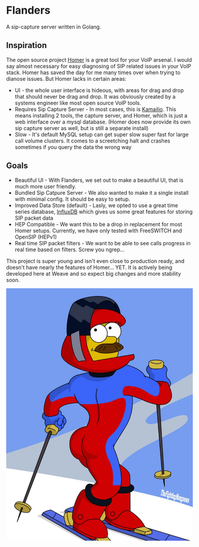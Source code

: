 # Flanders

A sip-capture server written in Golang.

## Inspiration

The open source project [Homer](http://www.sipcapture.org/) is a great tool for your VoIP arsenal. I would say almost necessary for easy
diagnosing of SIP related issues in your VoIP stack. Homer has saved the day for me many times over when trying to dianose issues. 
But Homer lacks in certain areas:

- UI - the whole user interface is hideous, with areas for drag and drop that should never be drag and drop. It was obviously created by a systems engineer like most open source VoIP tools.
- Requires Sip Capture Server - In most cases, this is [Kamailio](http://www.kamailio.org/). This means installing 2 tools, the capture server, and Homer, which is just a web interface over a mysql database. (Homer does now provide its own sip capture server as well, but is still a separate install)
- Slow - It's default MySQL setup can get super slow super fast for large call volume clusters. It comes to a screetching halt and crashes sometimes if you query the data the wrong way

## Goals

- Beautiful UI - With Flanders, we set out to make a beautiful UI, that is much more user friendly. 
- Bundled Sip Catpure Server - We also wanted to make it a single install with minimal config. It should be easy to setup.
- Improved Data Store (default) - Lasly, we opted to use a great time series database, [InfluxDB](http://influxdb.com/) which gives us some great features for storing SIP packet data
- HEP Compatible - We want this to be a drop in replacement for most Homer setups. Currently, we have only tested with FreeSWITCH and OpenSIP (HEPv1)
- Real time SIP packet filters - We want to be able to see calls progress in real time based on filters. Screw you ngrep...

This project is super young and isn't even close to production ready, and doesn't have nearly the features of Homer... YET. It is actively being developed here at Weave and so expect big changes and more stability soon.


![Flanders](web/app/images/stupid_sexy_flanders.jpg)

